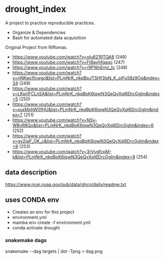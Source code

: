 # drought_index
A project to practice reproducible practices.
* Organize & Dependencies
* Bash for automated data acquisition

Original Project from Riffomas.

* https://www.youtube.com/watch?v=olu821RTQA8 (246)
* https://www.youtube.com/watch?v=Ft8ayhfgaqo (247)
* https://www.youtube.com/watch?v=r9PWnEmz_tc (248)
* https://www.youtube.com/watch?v=nNKwcIfcwgo&list=PLmNrK_nkqBpJTSHf3IsN_K_pjFu58z9Oq&index=34 (249)
* https://www.youtube.com/watch?v=LKprlFCLnSA&list=PLmNrK_nkqBpK6iqwN3QeQyXqI6DrcGgIm&index=5 (250)
* https://www.youtube.com/watch?v=xuxMxhW0fHU&list=PLmNrK_nkqBpK6iqwN3QeQyXqI6DrcGgIm&index=7 (251)
* https://www.youtube.com/watch?v=NSy-WByR8Qo&list=PLmNrK_nkqBpK6iqwN3QeQyXqI6DrcGgIm&index=6 (252)
* https://www.youtube.com/watch?v=gy2jaP_OK_c&list=PLmNrK_nkqBpK6iqwN3QeQyXqI6DrcGgIm&index=8 (253)
* https://www.youtube.com/watch?v=3rVvgfcpM-k&list=PLmNrK_nkqBpK6iqwN3QeQyXqI6DrcGgIm&index=9 (254)

## data description
https://www.ncei.noaa.gov/pub/data/ghcn/daily/readme.txt


## uses CONDA env
* Creates an env for this project
* environment.yml
* mamba env create -f environment.yml
* conda activate drought

### snakemake dags
snakemake --dag targets | dot -Tpng > dag.png
